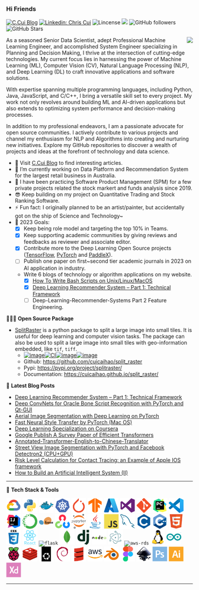 ### Hi Friends  <img src="https://raw.githubusercontent.com/TheDudeThatCode/TheDudeThatCode/master/Assets/Hi.gif" width=14 height=14>

[![C.Cui Blog](https://img.shields.io/badge/C.Cui%20Blog-Live-blue)](https://cuicaihao.com/)
[![Linkedin: Chris Cui](https://img.shields.io/badge/-Caihao%20Cui-blue?style=flat-square&logo=Linkedin&logoColor=white&link=https://www.linkedin.com/in/caihao-cui/)](https://www.linkedin.com/in/caihao-cui/)
![Lincense](https://img.shields.io/github/license/cuicaihao/cuicaihao?color=blue)
![](https://img.shields.io/github/last-commit/cuicaihao/cuicaihao?color=blue)
![GitHub followers](https://img.shields.io/github/followers/cuicaihao?label=Follow&style=social)
![GitHub Stars](https://img.shields.io/github/stars/cuicaihao?affiliations=OWNER&style=social)
 
<img align="right" src="https://github-readme-stats.vercel.app/api?username=cuicaihao&show_icons=true&icon_color=0366d6&text_color=24292e&bg_color=ffffff&hide_title=true&card_width=300" />

As a seasoned Senior Data Scientist, adept Professional Machine Learning Engineer, and accomplished System Engineer specializing in Planning and Decision Making, I thrive at the intersection of cutting-edge technologies. My current focus lies in harnessing the power of Machine Learning (ML), Computer Vision (CV), Natural Language Processing (NLP), and Deep Learning (DL) to craft innovative applications and software solutions.

With expertise spanning multiple programming languages, including Python, Java, JavaScript, and C/C++, I bring a versatile skill set to every project. My work not only revolves around building ML and AI-driven applications but also extends to optimizing system performance and decision-making processes.

In addition to my professional endeavors, I am a passionate advocate for open source communities. I actively contribute to various projects and channel my enthusiasm for NLP and Algorithms into creating and nurturing new initiatives. Explore my GitHub repositories to discover a wealth of projects and ideas at the forefront of technology and data science.

- 📝 Visit [C.Cui Blog](https://cuicaihao.com/) to find interesting articles.
- 🔭 I’m currently working on Data Platform and Recommendation System for the largest retail business in Australia.
- 🌱 I have been practicing Software Product Management (SPM) for a few private projects related the stock markert and funds analysis since 2019.
- 😎 Keep building on my project on Quantitative Trading and Stock Ranking Software.
- ⚡ Fun fact: I originally planned to be an artist/painter, but accidentally got on the ship of Science and Technology~
- 🤔 2023 Goals:
  - [X] Keep being role model and targeting the top 10% in Teams. 
  - [X] Keep supporting academic communities by giving reviews and feedbacks as reviewer and associate editor.
  - [X] Contribute more to the Deep Learning Open Source projects ([TensorFlow](https://github.com/tensorflow), [PyTorch](https://github.com/pytorch) and [PaddleX](https://github.com/PaddlePaddle)).
  - [ ] Publish one paper on first~second tier academic journals in 2023 on AI application in industry.
  - Write 6 blogs of technology or algorithm applications on my website.
    - [X] [How To Write Bash Scripts on Unix/Linux/MacOS](https://cuicaihao.com/learn-how-to-write-bash-scripts-on-unix-linux/)
    - [X] [Deep Learning Recommender System – Part 1: Technical Framework](https://cuicaihao.com/2022/06/26/deep-learning-recommender-systems-part-1-technical-framework/)
    - [ ] Deep-Learning-Recommender-Systems Part 2 Feature Engineering.

👨🏻‍💻 **Open Source Package**
- [SplitRaster](https://pypi.org/project/splitraster/) is a python package to split a large image into small tiles. It is useful for deep learning and computer vision tasks. The package can also be used to split a large image into small tiles with geo-information embedded, like `tif`, `tiff`. 
  - [![image](https://img.shields.io/pypi/v/splitraster?color=g)](https://python.org/pypi/splitraster)[![CI](https://img.shields.io/github/actions/workflow/status/cuicaihao/split_raster/python-app.yml?branch=master)](https://github.com/cuicaihao/split_raster/actions/workflows/python-app.yml)[![image](https://img.shields.io/pypi/dm/splitraster?color=blue)](https://python.org/pypi/splitraster)[![image](https://img.shields.io/github/license/cuicaihao/split_raster?color=blue)](https://python.org/pypi/splitraster)
  - Github: https://github.com/cuicaihao/split_raster
  - Pypi: https://pypi.org/project/splitraster/
  - Documentation:  https://cuicaihao.github.io/split_raster/ 

📕 **Latest Blog Posts**
<!-- BLOG:START -->
- [Deep Learning Recommender System – Part 1: Technical Framework](https://cuicaihao.com/2022/06/26/deep-learning-recommender-systems-part-1-technical-framework/)
- [Deep ConvNets for Oracle Bone Script Recognition with PyTorch and Qt-GUI](https://cuicaihao.com/2022/04/03/deep-convnets-for-oracle-bone-script-recognition-with-pytorch-and-qt-gui/)
- [Aerial Image Segmentation with Deep Learning on PyTorch](https://cuicaihao.com/2021/08/12/aerial-image-segmentation-with-deep-learning-on-pytorch/)
- [Fast Neural Style Transfer by PyTorch &lpar;Mac OS&rpar;](https://cuicaihao.com/2021/01/31/fast-neural-style-transfer-by-pytorch-mac-os-2/)
- [Deep Learning Specialization on Coursera](https://cuicaihao.com/2021/01/28/deep-learning-specialization-on-coursera/)
- [Google Publish A Survey Paper of Efficient Transformers](https://cuicaihao.com/2020/09/27/google-publish-a-survey-paper-of-efficient-transformers/)
- [Annotated-Transformer-English-to-Chinese-Translator](https://cuicaihao.com/2020/09/20/annotated-transformer-english-to-chinese-translator/)
- [Street View Image Segmentation with PyTorch and Facebook Detectron2 &lpar;CPU+GPU&rpar;](https://cuicaihao.com/2020/06/21/street-view-image-segmentation-with-pytorch-and-facebook-detectron2-cpugpu/)
- [Risk Level Calculation for Contact Tracing: an Example of Apple IOS framework](https://cuicaihao.com/2020/05/01/risk-level-calculation-for-contact-tracing-an-example-of-apple-ios-framework/)
- [How to Build an Artificial Intelligent System &lpar;II&rpar;](https://cuicaihao.com/2019/09/12/how-to-build-an-artificial-intelligent-system-ii/)
<!-- BLOG:END -->
--- 
 
📖 **Tech Stack & Tools** 

<code><img height="40" src="https://raw.githubusercontent.com/devicons/devicon/master/icons/googlecloud/googlecloud-original.svg" title="googlecloud"></code> 
<code><img height="40" src="https://raw.githubusercontent.com/devicons/devicon/master/icons/python/python-original.svg" title="python"></code>
<code><img height="40" src="https://raw.githubusercontent.com/devicons/devicon/master/icons/docker/docker-original.svg" title="docker"></code>
<code><img height="40" src="https://raw.githubusercontent.com/devicons/devicon/master/icons/kubernetes/kubernetes-plain.svg" title="kubernetes"></code>
<code><img height="40" src="https://raw.githubusercontent.com/devicons/devicon/master/icons/pytorch/pytorch-original.svg" title="pytorch"></code>
<code><img height="40" src="https://raw.githubusercontent.com/devicons/devicon/master/icons/tensorflow/tensorflow-original.svg" title="tensorflow"></code>
<code><img height="40" src="https://raw.githubusercontent.com/devicons/devicon/master/icons/azure/azure-original.svg" title="azure"></code>
<code><img height="40" src="https://raw.githubusercontent.com/devicons/devicon/master/icons/visualstudio/visualstudio-plain.svg" title="visualstudio"></code>
<code><img height="40" src="https://raw.githubusercontent.com/devicons/devicon/master/icons/git/git-original.svg" title="git"></code>
<code><img height="40" src="https://raw.githubusercontent.com/devicons/devicon/master/icons/pycharm/pycharm-original.svg" title="pycharm"></code>
<code><img height="40" src="https://raw.githubusercontent.com/devicons/devicon/master/icons/vscode/vscode-original.svg" title="vscode"></code>
<code><img height="40" src="https://raw.githubusercontent.com/devicons/devicon/master/icons/intellij/intellij-original.svg" title="intellij"></code> 
<code><img height="40" src="https://raw.githubusercontent.com/devicons/devicon/master/icons/anaconda/anaconda-original.svg" title="anaconda"></code>
<code><img height="40" src="https://raw.githubusercontent.com/github/explore/80688e429a7d4ef2fca1e82350fe8e3517d3494d/topics/scikit-learn/scikit-learn.png" title="sklearn"></code>
<code><img height="40" src="https://raw.githubusercontent.com/devicons/devicon/master/icons/opencv/opencv-original.svg" title="opencv"></code>
<code><img height="40" src="https://raw.githubusercontent.com/devicons/devicon/master/icons/jupyter/jupyter-original-wordmark.svg" title="jupyter"></code>
<code><img height="40" src="https://raw.githubusercontent.com/devicons/devicon/master/icons/java/java-original.svg" title="java"></code>
<code><img height="40" src="https://raw.githubusercontent.com/devicons/devicon/master/icons/javascript/javascript-original.svg" title="javascript"></code>
<code><img height="40" src="https://raw.githubusercontent.com/devicons/devicon/master/icons/mysql/mysql-original.svg" title="mysql"></code>
<code><img height="40" src="https://raw.githubusercontent.com/devicons/devicon/master/icons/c/c-plain.svg" title="C"></code>
<code><img height="40" src="https://raw.githubusercontent.com/devicons/devicon/master/icons/cplusplus/cplusplus-original.svg" title="C++"></code>
<code><img height="40" src="https://raw.githubusercontent.com/devicons/devicon/master/icons/html5/html5-original.svg" title="html5"></code>
<code><img height="40" src="https://raw.githubusercontent.com/devicons/devicon/master/icons/css3/css3-original-wordmark.svg" title="css3"></code>
<code><img height="40" src="https://raw.githubusercontent.com/devicons/devicon/master/icons/react/react-original-wordmark.svg" title="react"></code>
<code><img height="40" src="https://www.vectorlogo.zone/logos/pocoo_flask/pocoo_flask-icon.svg" title="flask"></code>
<code><img height="40" src="https://raw.githubusercontent.com/devicons/devicon/master/icons/mongodb/mongodb-original.svg" title="mongodb"></code>
<code><img height="40" src="https://raw.githubusercontent.com/devicons/devicon/master/icons/django/django-plain.svg" title="django"></code>
<code><img height="40" src="https://raw.githubusercontent.com/devicons/devicon/master/icons/nodejs/nodejs-original-wordmark.svg" title="node.js"></code>
<code><img height="40" src="https://raw.githubusercontent.com/devicons/devicon/master/icons/electron/electron-original.svg" title="electron"></code> 
<code><img height="40" src="https://cdn.worldvectorlogo.com/logos/aws-rds.svg" title="aws-rds"></code>
<code><img height="40" src="https://raw.githubusercontent.com/devicons/devicon/master/icons/linux/linux-original.svg" title="linux"></code>
<code><img height="40" src="https://raw.githubusercontent.com/devicons/devicon/master/icons/arduino/arduino-original.svg" title="arduino"></code>
<code><img height="40" src="https://raw.githubusercontent.com/devicons/devicon/master/icons/raspberrypi/raspberrypi-original.svg" title="raspberrypi"></code>
<code><img height="40" src="https://raw.githubusercontent.com/devicons/devicon/master/icons/redis/redis-original.svg" title="redis"></code>
<code><img height="40" src="https://raw.githubusercontent.com/devicons/devicon/master/icons/ubuntu/ubuntu-plain.svg" title="ubuntu"></code>
<code><img height="40" src="https://raw.githubusercontent.com/devicons/devicon/master/icons/debian/debian-original.svg" title="debian"></code>
<code><img height="40" src="https://raw.githubusercontent.com/devicons/devicon/master/icons/scala/scala-original.svg" title="scala"></code>
<code><img height="40" src="https://raw.githubusercontent.com/devicons/devicon/master/icons/amazonwebservices/amazonwebservices-original-wordmark.svg" title="aws"></code>
<code><img height="40" src="https://raw.githubusercontent.com/devicons/devicon/master/icons/blender/blender-original.svg" title="blender"></code>
<code><img height="40" src="https://raw.githubusercontent.com/devicons/devicon/master/icons/figma/figma-original.svg" title="figma"></code>
<code><img height="40" src="https://raw.githubusercontent.com/devicons/devicon/master/icons/inkscape/inkscape-original.svg" title="inkscape"></code>
<code><img height="40" src="https://raw.githubusercontent.com/devicons/devicon/master/icons/photoshop/photoshop-plain.svg" title="photoshop"></code>
<code><img height="40" src="https://raw.githubusercontent.com/devicons/devicon/master/icons/illustrator/illustrator-plain.svg" title="illustrator"></code>
<code><img height="40" src="https://raw.githubusercontent.com/devicons/devicon/master/icons/xd/xd-plain.svg" title="xd"></code>

---